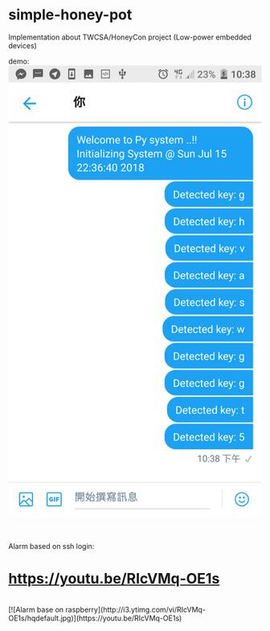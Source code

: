 # simple-honey-pot
Implementation about TWCSA/HoneyCon project (Low-power embedded devices)

demo:
![image](https://github.com/PPPPPPPy/simple-honey-pot/blob/master/demo.png)


<br /> <br />
Alarm based on ssh login: <br />

# https://youtu.be/RIcVMq-OE1s
<br />
[![Alarm base on raspberry](http://i3.ytimg.com/vi/RIcVMq-OE1s/hqdefault.jpg)](https://youtu.be/RIcVMq-OE1s)
